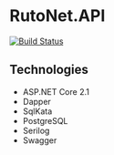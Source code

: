 # RutoNet.API

[![Build Status](https://travis-ci.org/RutoKZ/RutoNet.API.svg?branch=master)](https://travis-ci.org/RutoKZ/RutoNet.API)

## Technologies
* ASP.NET Core 2.1
* Dapper
* SqlKata
* PostgreSQL
* Serilog
* Swagger